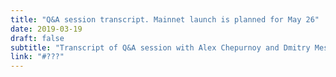 ```yaml
---
title: "Q&A session transcript. Mainnet launch is planned for May 26"
date: 2019-03-19
draft: false
subtitle: "Transcript of Q&A session with Alex Chepurnoy and Dmitry Meshkov"
link: "#???"
---
```

